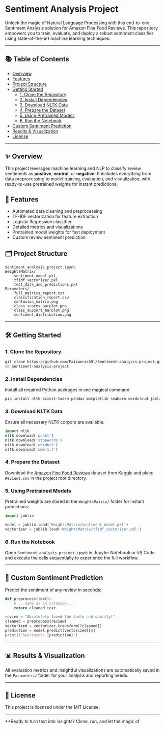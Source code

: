 # Sentiment Analysis Project

Unlock the magic of Natural Language Processing with this end-to-end Sentiment Analysis solution for Amazon Fine Food Reviews. This repository empowers you to train, evaluate, and deploy a robust sentiment classifier using state-of-the-art machine learning techniques.

---

## 📚 Table of Contents

- [Overview](#overview)
- [Features](#features)
- [Project Structure](#project-structure)
- [Getting Started](#getting-started)
  - [1. Clone the Repository](#1-clone-the-repository)
  - [2. Install Dependencies](#2-install-dependencies)
  - [3. Download NLTK Data](#3-download-nltk-data)
  - [4. Prepare the Dataset](#4-prepare-the-dataset)
  - [5. Using Pretrained Models](#5-using-pretrained-models)
  - [6. Run the Notebook](#6-run-the-notebook)
- [Custom Sentiment Prediction](#custom-sentiment-prediction)
- [Results & Visualization](#results--visualization)
- [License](#license)

---

## ✨ Overview

This project leverages machine learning and NLP to classify review sentiments as **positive**, **neutral**, or **negative**. It includes everything from data preprocessing to model training, evaluation, and visualization, with ready-to-use pretrained weights for instant predictions.

## 🚀 Features

- Automated data cleaning and preprocessing
- TF-IDF vectorization for feature extraction
- Logistic Regression classifier
- Detailed metrics and visualizations
- Pretrained model weights for fast deployment
- Custom review sentiment prediction

## 🗂️ Project Structure

```
Sentiment_analysis_project.ipynb
WeightsMatrix/
    sentiment_model.pkl
    tfidf_vectorizer.pkl
    test_data_and_predictions.pkl
Parameters/
    full_metrics_report.txt
    classification_report.csv
    confusion_matrix.png
    class_scores_barplot.png
    class_support_barplot.png
    sentiment_distribution.png
```

---

## 🛠️ Getting Started

### 1. Clone the Repository

```sh
git clone https://github.com/Faizanras00l/Sentiment-analysis-project.git
cd Sentiment-analysis-project

```

### 2. Install Dependencies

Install all required Python packages in one magical command:

```sh
pip install nltk scikit-learn pandas matplotlib seaborn wordcloud joblib
```

### 3. Download NLTK Data

Ensure all necessary NLTK corpora are available:

```python
import nltk
nltk.download('punkt')
nltk.download('stopwords')
nltk.download('wordnet')
nltk.download('omw-1.4')
```

### 4. Prepare the Dataset

Download the [Amazon Fine Food Reviews](https://www.kaggle.com/datasets/snap/amazon-fine-food-reviews) dataset from Kaggle and place `Reviews.csv` in the project root directory.

### 5. Using Pretrained Models

Pretrained weights are stored in the `WeightsMatrix/` folder for instant predictions:

```python
import joblib

model = joblib.load('WeightsMatrix/sentiment_model.pkl')
vectorizer = joblib.load('WeightsMatrix/tfidf_vectorizer.pkl')
```

### 6. Run the Notebook

Open `Sentiment_analysis_project.ipynb` in Jupyter Notebook or VS Code and execute the cells sequentially to experience the full workflow.

---

## 🧙 Custom Sentiment Prediction

Predict the sentiment of any review in seconds:

```python
def preprocess(text):
    # ...same as in notebook...
    return cleaned_text

review = "Absolutely loved the taste and quality!"
cleaned = preprocess(review)
vectorized = vectorizer.transform([cleaned])
prediction = model.predict(vectorized)[0]
print(f"Sentiment: {prediction}")
```

---

## 📊 Results & Visualization

All evaluation metrics and insightful visualizations are automatically saved in the `Parameters/` folder for your analysis and reporting needs.

---

## 📄 License

This project is licensed under the MIT License.

---

**Ready to turn text into insights? Clone, run, and let the magic of
